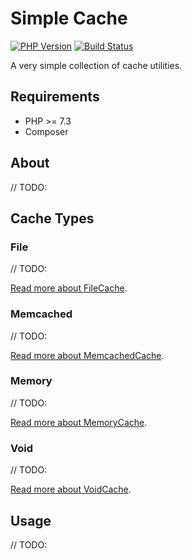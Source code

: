 # Simple Cache

[![PHP Version](https://img.shields.io/badge/php-7.3+-blue)](https://www.php.net/supported-versions)
[![Build Status](https://travis-ci.com/clvarley/cache.svg?branch=main)](https://travis-ci.com/clvarley/cache)

A very simple collection of cache utilities.

## Requirements

* PHP >= 7.3
* Composer

## About

// TODO:

## Cache Types
### File

// TODO:

[Read more about FileCache](docs/FileCache.md).

### Memcached

// TODO:

[Read more about MemcachedCache](docs/MemcachedCache.md).

### Memory

// TODO:

[Read more about MemoryCache](docs/MemoryCache.md).

### Void

// TODO:

[Read more about VoidCache](docs/VoidCache.md).

## Usage

// TODO:
